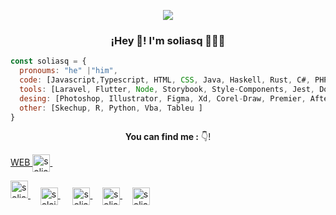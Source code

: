 <p align="center">
  <img align="center" width="auto" src="https://github.com/soliasq/soliasq/assets/5314272/9f87757f-836e-4b79-bfa5-b12b3d1fb72c"/>
  <!--![me](https://github.com/soliasq/soliasq/assets/5314272/9f87757f-836e-4b79-bfa5-b12b3d1fb72c)-->
  <h3 align="center">¡Hey 👋!  I'm soliasq 👨🏻‍💻</h3>
  
```js
const soliasq = {
  pronoums: "he" |"him",
  code: [Javascript,Typescript, HTML, CSS, Java, Haskell, Rust, C#, PHP],
  tools: [Laravel, Flutter, Node, Storybook, Style-Components, Jest, Dock],
  desing: [Photoshop, Illustrator, Figma, Xd, Corel-Draw, Premier, After-Effects, Indesign],
  other: [Skechup, R, Python, Vba, Tableu ]
}    
```

 <p align="center"> <strong> You can find me :</strong>  👇!</p>
<p align="center">

  <a href="http://www.soliasq.260mb.net/?i=1" target="_blank">WEB
     <img align="center" src="https://cdn.jsdelivr.net/npm/simple-icons@3.0.1/icons/home.svg" alt="soliasq" height="28px" width="28px"/>
  </a>&nbsp;&nbsp;&nbsp;
  
<a href="http://www.soliasq.260mb.net/?i=1" target="_blank">
    <img  src="[https://github.com/soliasq/soliasq/assets/5314272/1bb5040b-de31-4749-b619-5da621914d56]" alt="soliasq" height="28px" width="28px"/>
  </a>&nbsp;&nbsp;&nbsp;
  
   <a href="https://www.youtube.com/channel/UCOBSI6n-Uktm6iN4lqG-fSg" target="_blank" style="margin-right:4px">
    <img align="center" src="https://cdn.jsdelivr.net/npm/simple-icons@3.0.1/icons/youtube.svg" alt="solaisq" height="28px" width="28px" />
  </a>&nbsp;&nbsp;&nbsp;
  <a href="https://t.me/soliasq" target="_blank">
    <img align="center" src="https://cdn.jsdelivr.net/npm/simple-icons@3.0.1/icons/telegram.svg" alt="soliasq" height="28px" width="28px" />
  </a>&nbsp;&nbsp;&nbsp;
  
  <a href="https://www.facebook.com/profile.php?id=100065418402533" target="_blank">
    <img align="center" src="https://cdn.jsdelivr.net/npm/simple-icons@3.0.1/icons/facebook.svg" alt="soliasq" height="28px" width="28px" />
  </a>&nbsp;&nbsp;&nbsp;
  
  <a href="https://www.instagram.com/t43cr0w" target="blank">
    <img align="center" src="https://cdn.jsdelivr.net/npm/simple-icons@3.0.1/icons/instagram.svg" alt="soliasq" height="28px" width="28px" />
  </a>
</p> 
<!--
**soliasq/soliasq** is a ✨ _special_ ✨ repository because its `README.md` (this file) appears on your GitHub profile.

Here are some ideas to get you started:

- 🔭 I’m currently working on ...
- 🌱 I’m currently learning ...
- 👯 I’m looking to collaborate on ...
- 🤔 I’m looking for help with ...
- 💬 Ask me about ...
- 📫 How to reach me: ...
- 😄 Pronouns: ...
- ⚡ Fun fact: ...
-->
--- 

¡Gracias por visitar! Siéntete libre de contactarme o tienes alguna pregunta.
Thank you for visiting my profile! Feel free to contact me or if you have any questions.
